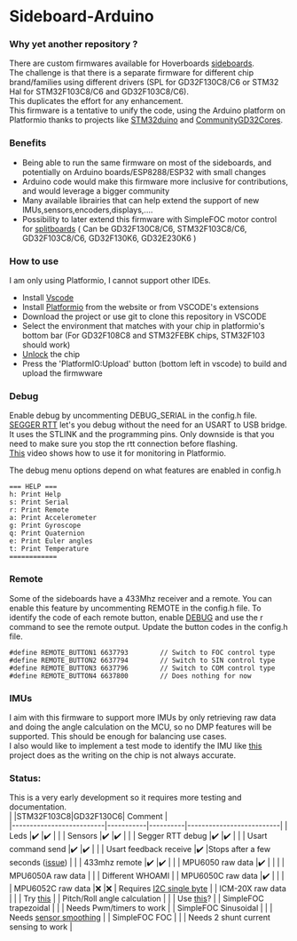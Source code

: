 # Sideboard-Arduino

### Why yet another repository ?
There are custom firmwares available for Hoverboards [sideboards](https://github.com/EFeru/hoverboard-firmware-hack-FOC/wiki/Sideboards).<br>
The challenge is that there is a separate firmware for different chip brand/families using different drivers (SPL for GD32F130C8/C6 or STM32 Hal for STM32F103C8/C6 and GD32F103C8/C6).<br> This duplicates the effort for any enhancement.<br>
This firmware is a tentative to unify the code, using the Arduino platform on Platformio thanks to projects like [STM32duino](https://github.com/stm32duino) and [CommunityGD32Cores](https://github.com/CommunityGD32Cores/ArduinoCore-GD32).<br>

### Benefits
* Being able to run the same firmware on most of the sideboards, and potentially on Arduino boards/ESP8288/ESP32 with small changes
* Arduino code would make this firmware more inclusive for contributions, and would leverage a bigger community
* Many available librairies that can help extend the support of new IMUs,sensors,encoders,displays,....
* Possibility to later extend this firmware with SimpleFOC motor control for [splitboards](https://github.com/EFeru/hoverboard-firmware-hack-FOC/wiki/Firmware-Compatibility#splitboards) ( Can be GD32F130C8/C6, STM32F103C8/C6, GD32F103C8/C6, GD32F130K6, GD32E230K6 )

### How to use
I am only using Platformio, I cannot support other IDEs.<br>
* Install [Vscode](https://code.visualstudio.com/download)
* Install [Platformio](https://platformio.org/platformio-ide) from the website or from VSCODE's extensions
* Download the project or use git to clone this repository in VSCODE
* Select the environment that matches with your chip in platformio's bottom bar (For GD32F108C8 and STM32FEBK chips, STM32F103 should work) <br>
* [Unlock](https://github.com/EFeru/hoverboard-firmware-hack-FOC/wiki/How-to-Unlock-MCU-Flash) the chip
* Press the 'PlatformIO:Upload' button (bottom left in vscode) to build and upload the firmwware

### Debug
Enable debug by uncommenting DEBUG_SERIAL in the config.h file.
[SEGGER RTT](https://www.segger.com/products/debug-probes/j-link/technology/about-real-time-transfer/) let's you debug without the need for an USART to USB bridge. It uses the STLINK and the programming pins. Only downside is that you need to make sure you stop the rtt connection before flashing. <br>
[This](https://www.youtube.com/watch?v=_vNCye_IlYU) video shows how to use it for monitoring in Platformio.

The debug menu options depend on what features are enabled in config.h

```
=== HELP ===
h: Print Help
s: Print Serial
r: Print Remote
a: Print Accelerometer
g: Print Gyroscope
q: Print Quaternion
e: Print Euler angles
t: Print Temperature
============
```

### Remote
Some of the sideboards have a 433Mhz receiver and a remote.
You can enable this feature by uncommenting REMOTE in the config.h file.
To identify the code of each remote button, enable [DEBUG](https://github.com/Candas1/Sideboard-Arduino#debug) and use the r command to see the remote output.
Update the button codes in the config.h file.

```
#define REMOTE_BUTTON1 6637793        // Switch to FOC control type
#define REMOTE_BUTTON2 6637794        // Switch to SIN control type
#define REMOTE_BUTTON3 6637796        // Switch to COM control type
#define REMOTE_BUTTON4 6637800        // Does nothing for now
```

### IMUs
I aim with this firmware to support more IMUs by only retrieving raw data and doing the angle calculation on the MCU, so no DMP features will be supported. This should be enough for balancing use cases.<br>
I also would like to implement a test mode to identify the IMU like [this](https://github.com/Levi--G/IMU-WhoAmIVerifier) project does as the writing on the chip is not always accurate.

### Status:
This is a very early development so it requires more testing and documentation.<br>
|                          |STM32F103C8|GD32F130C6| Comment                  |  
|--------------------------|-----------|----------|--------------------------| 
| Leds                     |✔️        |✔️       |                          |
| Sensors                  |✔️        |✔️       |                          |
| Segger RTT debug         |✔️        |✔️       |                          |
| Usart command send       |✔️        |✔️       |                          |
| Usart feedback receive   |✔️        |Stops after a few seconds ([issue](https://github.com/CommunityGD32Cores/ArduinoCore-GD32/issues/76))       |                          |
| 433mhz remote            |✔️        |✔️       |                          |
| MPU6050 raw data         |✔️        |          |                          |
| MPU6050A raw data        |           |          | Different WHOAMI        |
| MPU6050C raw data        |✔️        |          |                          |
| MPU6052C raw data        |❌        |❌       | Requires [I2C single byte](https://github.com/EFeru/hoverboard-sideboard-hack-STM/pull/10) |
| ICM-20X raw data         |         |          | Try [this](https://github.com/adafruit/Adafruit_ICM20X)                         |
| Pitch/Roll angle calculation    |           |          | Use [this](https://github.com/arduino-libraries/MadgwickAHRS)?                         |
| SimpleFOC trapezoidal    |        |          | Needs Pwm/timers to work                         |
| SimpleFOC Sinusoidal     |        |          | Needs [sensor smoothing](https://community.simplefoc.com/t/smoothingsensor-experimental-sensor-angle-extrapoltion/3105) |
| SimpleFOC FOC            |        |          | Needs 2 shunt current sensing to work              |

